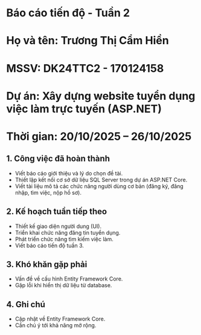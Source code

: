 # Báo cáo tiến độ - Tuần 2 
# Họ và tên: Trương Thị Cẩm Hiền
# MSSV: DK24TTC2 - 170124158 
# Dự án: Xây dựng website tuyển dụng việc làm trực tuyến (ASP.NET)
# Thời gian: 20/10/2025 – 26/10/2025

## 1. Công việc đã hoàn thành
-	Viết báo cáo giới thiệu và lý do chọn đề tài.
- Thiết lập kết nối cơ sở dữ liệu SQL Server trong dự án ASP.NET Core.
-	Viết tài liệu mô tả các chức năng người dùng cơ bản (đăng ký, đăng nhập, tìm việc, nộp hồ sơ).

## 2. Kế hoạch tuần tiếp theo
-	Thiết kế giao diện người dung (UI).
-	Triển khai chức năng đăng tin tuyển dụng.
-	Phát triển chức năng tìm kiếm việc làm.
-	Viết báo cáo tiến độ tuần 3.

## 3. Khó khăn gặp phải
-	Vấn đề về cấu hình Entity Framework Core.
-	Gặp lỗi khi hiển thị dữ liệu từ database.

## 4. Ghi chú
-	Cập nhật về Entity Framework Core.
-	Cần chú ý tới khả năng mở rộng.
